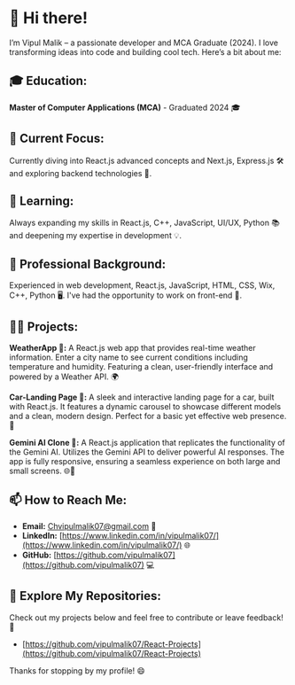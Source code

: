 # 👋 Hi there!

I’m Vipul Malik – a passionate developer and MCA Graduate (2024). I love transforming ideas into code and building cool tech. Here’s a bit about me:

## 🎓 Education:

**Master of Computer Applications (MCA)** - Graduated 2024 🎓

## 🔭 Current Focus:

Currently diving into React.js advanced concepts and Next.js, Express.js 🛠️ and exploring backend technologies 🚀.

## 🌱 Learning:

Always expanding my skills in React.js, C++, JavaScript, UI/UX, Python 📚 and deepening my expertise in development 💡.

## 💼 Professional Background:

Experienced in web development, React.js, JavaScript, HTML, CSS, Wix, C++, Python 🖥️. I've had the opportunity to work on front-end 🌟.

## 👨‍💻 Projects:

**WeatherApp 🌟:** A React.js web app that provides real-time weather information. Enter a city name to see current conditions including temperature and humidity. Featuring a clean, user-friendly interface and powered by a Weather API. 🌍

**Car-Landing Page 🚗:** A sleek and interactive landing page for a car, built with React.js. It features a dynamic carousel to showcase different models and a clean, modern design. Perfect for a basic yet effective web presence. 🌟

**Gemini AI Clone 🤖:** A React.js application that replicates the functionality of the Gemini AI. Utilizes the Gemini API to deliver powerful AI responses. The app is fully responsive, ensuring a seamless experience on both large and small screens. 🌐📱

## 📫 How to Reach Me:

- **Email:** Chvipulmalik07@gmail.com 📧
- **LinkedIn:** [https://www.linkedin.com/in/vipulmalik07/](https://www.linkedin.com/in/vipulmalik07/) 🌐
- **GitHub:** [https://github.com/vipulmalik07](https://github.com/vipulmalik07) 💻

## 🔗 Explore My Repositories:

Check out my projects below and feel free to contribute or leave feedback! 🚀

- [https://github.com/vipulmalik07/React-Projects](https://github.com/vipulmalik07/React-Projects)

Thanks for stopping by my profile! 😄

